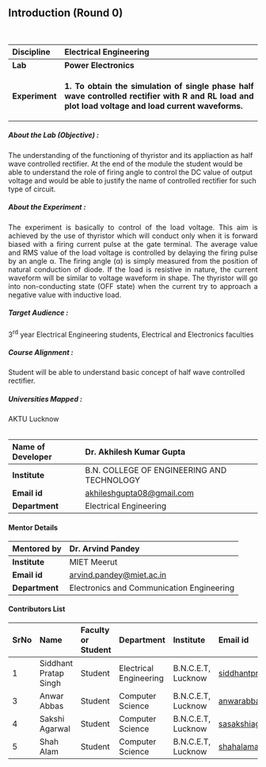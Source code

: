 ## Introduction (Round 0)

<br>

<b>Discipline | <b>Electrical Engineering
:--|:--|
<b> Lab | <b> Power Electronics
<b> Experiment|    <p align="justify"> <b>1. To obtain the simulation of single phase half wave controlled rectifier with R and RL load and plot load voltage and load current waveforms.</p>

<h5> About the Lab (Objective) :
</h5> The understanding of the functioning of thyristor and its appliaction as half wave controlled rectifier. At the end of the module the student would be able to understand the role of firing angle to control the DC value of output voltage and would be able to justify the name of controlled rectifier for such type of circuit.<br>
 


<h5> About the Experiment : </h5>
<p align="justify">The experiment is basically to control of the load voltage. This aim is achieved by the use of thyristor which will conduct only when it is forward biased with a firing current pulse at the gate terminal. The average value and RMS value of the load voltage is controlled by delaying the firing pulse by an angle α. The firing angle (α) is simply measured from the position of natural conduction of diode. If the load is resistive in nature, the current waveform will be similar to voltage waveform in shape. The thyristor will go into non-conducting state (OFF state) when the current try to approach a negative value with inductive load.</p>





<h5> Target Audience : </h5>
 3<sup>rd</sup> year Electrical Engineering students, Electrical and Electronics faculties

<h5> Course Alignment : </h5>

Student will be able to understand basic concept of half wave controlled rectifier.

<h5> Universities Mapped : </h5>
AKTU Lucknow
<br>
<br>



<b>Name of Developer |</b>Dr. Akhilesh Kumar Gupta 
:--|:--|
<b> Institute | </b> B.N. COLLEGE OF ENGINEERING AND TECHNOLOGY
<b> Email id|     </b>akhileshgupta08@gmail.com 
<b> Department | Electrical Engineering
#### Mentor Details

<b>Mentored by | </b> Dr. Arvind Pandey
:--|:--|
<b> Institute | </b> MIET Meerut
<b> Email id|     </b> arvind.pandey@miet.ac.in
<b> Department | Electronics and Communication Engineering
#### Contributors List

SrNo | Name | Faculty or Student | Department| Institute | Email id
:--|:--|:--|:--|:--|:--|
1 |Siddhant Pratap Singh | Student | Electrical Engineering | B.N.C.E.T, Lucknow |siddhantpratapsingh46@gmail.com
3 |Anwar Abbas | Student | Computer Science | B.N.C.E.T, Lucknow |anwarabbas660@gmail.com
4 |Sakshi Agarwal | Student | Computer Science | B.N.C.E.T, Lucknow |sasakshiagarwal369@gmail.com
5 |Shah Alam  | Student | Computer Science | B.N.C.E.T, Lucknow |shahalama44@gmail.com


<br>
